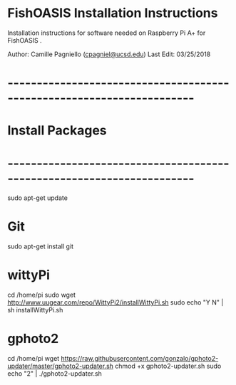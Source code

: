 # FishOASIS Installation Instructions

Installation instructions for software needed on Raspberry Pi A+ for FishOASIS .

Author: Camille Pagniello (cpagniel@ucsd.edu)
Last Edit: 03/25/2018

# ----------------------------------------------------------------------
# Install Packages
# ----------------------------------------------------------------------

sudo apt-get update

# Git
sudo apt-get install git

# wittyPi
cd /home/pi
sudo wget http://www.uugear.com/repo/WittyPi2/installWittyPi.sh
sudo echo "Y N" | sh installWittyPi.sh

# gphoto2
cd /home/pi
wget https://raw.githubusercontent.com/gonzalo/gphoto2-updater/master/gphoto2-updater.sh
chmod +x gphoto2-updater.sh
sudo echo "2" | ./gphoto2-updater.sh
